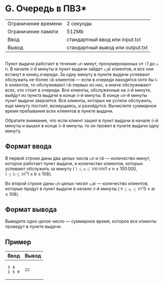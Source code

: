 <div class="problem-statement"><div class="header"><h1 class="title">G. Очередь в ПВЗ*</h1><table><tr class="time-limit"><td class="property-title">Ограничение времени</td><td>2&nbsp;секунды</td></tr><tr class="memory-limit"><td class="property-title">Ограничение памяти</td><td>512Mb</td></tr><tr class="input-file"><td class="property-title">Ввод</td><td colspan="1">стандартный ввод или input.txt</td></tr><tr class="output-file"><td class="property-title">Вывод</td><td colspan="1">стандартный вывод или output.txt</td></tr></table></div><h2></h2><div class="legend"><p>Пункт выдачи работает в течение <span class="math inline"><span class="katex"><span class="katex-mathml">
    <math xmlns="http://www.w3.org/1998/Math/MathML">
     <semantics>
      <mrow>
       <mi>
        n
       </mi>
      </mrow>
      <annotation encoding="application/x-tex">
       n
      </annotation>
     </semantics>
    </math></span><span class="katex-html" aria-hidden="true"><span class="base"><span class="strut" style="height:0.4306em;"></span><span class="mord mathnormal">n</span></span></span></span></span> минут, пронумерованных от <span class="math inline"><span class="katex"><span class="katex-mathml">
    <math xmlns="http://www.w3.org/1998/Math/MathML">
     <semantics>
      <mrow>
       <mn>
        1
       </mn>
      </mrow>
      <annotation encoding="application/x-tex">
       1
      </annotation>
     </semantics>
    </math></span><span class="katex-html" aria-hidden="true"><span class="base"><span class="strut" style="height:0.6444em;"></span><span class="mord">1</span></span></span></span></span> до <span class="math inline"><span class="katex"><span class="katex-mathml">
    <math xmlns="http://www.w3.org/1998/Math/MathML">
     <semantics>
      <mrow>
       <mi>
        n
       </mi>
      </mrow>
      <annotation encoding="application/x-tex">
       n
      </annotation>
     </semantics>
    </math></span><span class="katex-html" aria-hidden="true"><span class="base"><span class="strut" style="height:0.4306em;"></span><span class="mord mathnormal">n</span></span></span></span></span>. В начале <span class="math inline"><span class="katex"><span class="katex-mathml">
    <math xmlns="http://www.w3.org/1998/Math/MathML">
     <semantics>
      <mrow>
       <mi>
        i
       </mi>
      </mrow>
      <annotation encoding="application/x-tex">
       i
      </annotation>
     </semantics>
    </math></span><span class="katex-html" aria-hidden="true"><span class="base"><span class="strut" style="height:0.6595em;"></span><span class="mord mathnormal">i</span></span></span></span></span>-й минуты в пункт выдачи зайдет <span class="math inline"><span class="katex"><span class="katex-mathml">
    <math xmlns="http://www.w3.org/1998/Math/MathML">
     <semantics>
      <mrow>
       <msub>
        <mi>
         a
        </mi>
        <mi>
         i
        </mi>
       </msub>
      </mrow>
      <annotation encoding="application/x-tex">
       a_i
      </annotation>
     </semantics>
    </math></span><span class="katex-html" aria-hidden="true"><span class="base"><span class="strut" style="height:0.5806em;vertical-align:-0.15em;"></span><span class="mord"><span class="mord mathnormal">a</span><span class="msupsub"><span class="vlist-t vlist-t2"><span class="vlist-r"><span class="vlist" style="height:0.3117em;"><span style="top:-2.55em;margin-left:0em;margin-right:0.05em;"><span class="pstrut" style="height:2.7em;"></span><span class="sizing reset-size6 size3 mtight"><span class="mord mathnormal mtight">i</span></span></span></span><span class="vlist-s">​</span></span><span class="vlist-r"><span class="vlist" style="height:0.15em;"><span></span></span></span></span></span></span></span></span></span></span> клиентов, и все они встанут в конец очереди. За одну минуту в пункте выдачи успевают обслужить не более <span class="math inline"><span class="katex"><span class="katex-mathml">
    <math xmlns="http://www.w3.org/1998/Math/MathML">
     <semantics>
      <mrow>
       <mi>
        b
       </mi>
      </mrow>
      <annotation encoding="application/x-tex">
       b
      </annotation>
     </semantics>
    </math></span><span class="katex-html" aria-hidden="true"><span class="base"><span class="strut" style="height:0.6944em;"></span><span class="mord mathnormal">b</span></span></span></span></span> клиентов&nbsp;— если в очереди находятся хотя бы <span class="math inline"><span class="katex"><span class="katex-mathml">
    <math xmlns="http://www.w3.org/1998/Math/MathML">
     <semantics>
      <mrow>
       <mi>
        b
       </mi>
      </mrow>
      <annotation encoding="application/x-tex">
       b
      </annotation>
     </semantics>
    </math></span><span class="katex-html" aria-hidden="true"><span class="base"><span class="strut" style="height:0.6944em;"></span><span class="mord mathnormal">b</span></span></span></span></span> клиентов, то обслуживают <span class="math inline"><span class="katex"><span class="katex-mathml">
    <math xmlns="http://www.w3.org/1998/Math/MathML">
     <semantics>
      <mrow>
       <mi>
        b
       </mi>
      </mrow>
      <annotation encoding="application/x-tex">
       b
      </annotation>
     </semantics>
    </math></span><span class="katex-html" aria-hidden="true"><span class="base"><span class="strut" style="height:0.6944em;"></span><span class="mord mathnormal">b</span></span></span></span></span> первых из них, а иначе обслуживают всех, кто стоит в очереди. Все клиенты, обслуженные на <span class="math inline"><span class="katex"><span class="katex-mathml">
    <math xmlns="http://www.w3.org/1998/Math/MathML">
     <semantics>
      <mrow>
       <mi>
        i
       </mi>
      </mrow>
      <annotation encoding="application/x-tex">
       i
      </annotation>
     </semantics>
    </math></span><span class="katex-html" aria-hidden="true"><span class="base"><span class="strut" style="height:0.6595em;"></span><span class="mord mathnormal">i</span></span></span></span></span>-й минуте, выйдут из пункта выдачи в конце <span class="math inline"><span class="katex"><span class="katex-mathml">
    <math xmlns="http://www.w3.org/1998/Math/MathML">
     <semantics>
      <mrow>
       <mi>
        i
       </mi>
      </mrow>
      <annotation encoding="application/x-tex">
       i
      </annotation>
     </semantics>
    </math></span><span class="katex-html" aria-hidden="true"><span class="base"><span class="strut" style="height:0.6595em;"></span><span class="mord mathnormal">i</span></span></span></span></span>-й минуты. В конце <span class="math inline"><span class="katex"><span class="katex-mathml">
    <math xmlns="http://www.w3.org/1998/Math/MathML">
     <semantics>
      <mrow>
       <mi>
        n
       </mi>
      </mrow>
      <annotation encoding="application/x-tex">
       n
      </annotation>
     </semantics>
    </math></span><span class="katex-html" aria-hidden="true"><span class="base"><span class="strut" style="height:0.4306em;"></span><span class="mord mathnormal">n</span></span></span></span></span>-й минуты пункт выдачи закроется. Все клиенты, которых не успели обслужить, еще минуту постоят, возмущаясь, и разойдутся. Вычислите суммарное время пребывания всех клиентов в пункте выдачи.</p> 
<p>Обратите внимание, что если клиент зашел в пункт выдачи в начале <span class="math inline"><span class="katex"><span class="katex-mathml">
    <math xmlns="http://www.w3.org/1998/Math/MathML">
     <semantics>
      <mrow>
       <mi>
        i
       </mi>
      </mrow>
      <annotation encoding="application/x-tex">
       i
      </annotation>
     </semantics>
    </math></span><span class="katex-html" aria-hidden="true"><span class="base"><span class="strut" style="height:0.6595em;"></span><span class="mord mathnormal">i</span></span></span></span></span>-й минуты и вышел в конце <span class="math inline"><span class="katex"><span class="katex-mathml">
    <math xmlns="http://www.w3.org/1998/Math/MathML">
     <semantics>
      <mrow>
       <mi>
        i
       </mi>
      </mrow>
      <annotation encoding="application/x-tex">
       i
      </annotation>
     </semantics>
    </math></span><span class="katex-html" aria-hidden="true"><span class="base"><span class="strut" style="height:0.6595em;"></span><span class="mord mathnormal">i</span></span></span></span></span>-й минуты, то он провел в пункте выдачи одну минуту.</p></div><h2>Формат ввода</h2><div class="input-specification"><p>В первой строке даны два целых числа <span class="math inline"><span class="katex"><span class="katex-mathml">
    <math xmlns="http://www.w3.org/1998/Math/MathML">
     <semantics>
      <mrow>
       <mi>
        n
       </mi>
      </mrow>
      <annotation encoding="application/x-tex">
       n
      </annotation>
     </semantics>
    </math></span><span class="katex-html" aria-hidden="true"><span class="base"><span class="strut" style="height:0.4306em;"></span><span class="mord mathnormal">n</span></span></span></span></span> и <span class="math inline"><span class="katex"><span class="katex-mathml">
    <math xmlns="http://www.w3.org/1998/Math/MathML">
     <semantics>
      <mrow>
       <mi>
        b
       </mi>
      </mrow>
      <annotation encoding="application/x-tex">
       b
      </annotation>
     </semantics>
    </math></span><span class="katex-html" aria-hidden="true"><span class="base"><span class="strut" style="height:0.6944em;"></span><span class="mord mathnormal">b</span></span></span></span></span>&nbsp;— количество минут, которое работает пункт выдачи, и количество клиентов, которых успевают обслужить за минуту (<span class="math inline"><span class="katex"><span class="katex-mathml">
    <math xmlns="http://www.w3.org/1998/Math/MathML">
     <semantics>
      <mrow>
       <mn>
        1
       </mn>
       <mo>
        ≤
       </mo>
       <mi>
        n
       </mi>
       <mo>
        ≤
       </mo>
       <mn>
        100
       </mn>
       <mtext>
         
       </mtext>
       <mn>
        000
       </mn>
      </mrow>
      <annotation encoding="application/x-tex">
       1 \le n \le 100\,000
      </annotation>
     </semantics>
    </math></span><span class="katex-html" aria-hidden="true"><span class="base"><span class="strut" style="height:0.7804em;vertical-align:-0.136em;"></span><span class="mord">1</span><span class="mspace" style="margin-right:0.2778em;"></span><span class="mrel">≤</span><span class="mspace" style="margin-right:0.2778em;"></span></span><span class="base"><span class="strut" style="height:0.7719em;vertical-align:-0.136em;"></span><span class="mord mathnormal">n</span><span class="mspace" style="margin-right:0.2778em;"></span><span class="mrel">≤</span><span class="mspace" style="margin-right:0.2778em;"></span></span><span class="base"><span class="strut" style="height:0.6444em;"></span><span class="mord">100</span><span class="mspace" style="margin-right:0.1667em;"></span><span class="mord">000</span></span></span></span></span>, <span class="math inline"><span class="katex"><span class="katex-mathml">
    <math xmlns="http://www.w3.org/1998/Math/MathML">
     <semantics>
      <mrow>
       <mn>
        1
       </mn>
       <mo>
        ≤
       </mo>
       <mi>
        b
       </mi>
       <mo>
        ≤
       </mo>
       <mn>
        1
       </mn>
       <msup>
        <mn>
         0
        </mn>
        <mn>
         8
        </mn>
       </msup>
      </mrow>
      <annotation encoding="application/x-tex">
       1 \le b \le 10^8
      </annotation>
     </semantics>
    </math></span><span class="katex-html" aria-hidden="true"><span class="base"><span class="strut" style="height:0.7804em;vertical-align:-0.136em;"></span><span class="mord">1</span><span class="mspace" style="margin-right:0.2778em;"></span><span class="mrel">≤</span><span class="mspace" style="margin-right:0.2778em;"></span></span><span class="base"><span class="strut" style="height:0.8304em;vertical-align:-0.136em;"></span><span class="mord mathnormal">b</span><span class="mspace" style="margin-right:0.2778em;"></span><span class="mrel">≤</span><span class="mspace" style="margin-right:0.2778em;"></span></span><span class="base"><span class="strut" style="height:0.8141em;"></span><span class="mord">1</span><span class="mord"><span class="mord">0</span><span class="msupsub"><span class="vlist-t"><span class="vlist-r"><span class="vlist" style="height:0.8141em;"><span style="top:-3.063em;margin-right:0.05em;"><span class="pstrut" style="height:2.7em;"></span><span class="sizing reset-size6 size3 mtight"><span class="mord mtight">8</span></span></span></span></span></span></span></span></span></span></span></span>).</p> 
<p>Во второй строке даны <span class="math inline"><span class="katex"><span class="katex-mathml">
    <math xmlns="http://www.w3.org/1998/Math/MathML">
     <semantics>
      <mrow>
       <mi>
        n
       </mi>
      </mrow>
      <annotation encoding="application/x-tex">
       n
      </annotation>
     </semantics>
    </math></span><span class="katex-html" aria-hidden="true"><span class="base"><span class="strut" style="height:0.4306em;"></span><span class="mord mathnormal">n</span></span></span></span></span> целых чисел <span class="math inline"><span class="katex"><span class="katex-mathml">
    <math xmlns="http://www.w3.org/1998/Math/MathML">
     <semantics>
      <mrow>
       <msub>
        <mi>
         a
        </mi>
        <mi>
         i
        </mi>
       </msub>
      </mrow>
      <annotation encoding="application/x-tex">
       a_i
      </annotation>
     </semantics>
    </math></span><span class="katex-html" aria-hidden="true"><span class="base"><span class="strut" style="height:0.5806em;vertical-align:-0.15em;"></span><span class="mord"><span class="mord mathnormal">a</span><span class="msupsub"><span class="vlist-t vlist-t2"><span class="vlist-r"><span class="vlist" style="height:0.3117em;"><span style="top:-2.55em;margin-left:0em;margin-right:0.05em;"><span class="pstrut" style="height:2.7em;"></span><span class="sizing reset-size6 size3 mtight"><span class="mord mathnormal mtight">i</span></span></span></span><span class="vlist-s">​</span></span><span class="vlist-r"><span class="vlist" style="height:0.15em;"><span></span></span></span></span></span></span></span></span></span></span>&nbsp;— количество клиентов, которые придут в пункт выдачи в начале <span class="math inline"><span class="katex"><span class="katex-mathml">
    <math xmlns="http://www.w3.org/1998/Math/MathML">
     <semantics>
      <mrow>
       <mi>
        i
       </mi>
      </mrow>
      <annotation encoding="application/x-tex">
       i
      </annotation>
     </semantics>
    </math></span><span class="katex-html" aria-hidden="true"><span class="base"><span class="strut" style="height:0.6595em;"></span><span class="mord mathnormal">i</span></span></span></span></span>-й минуты (<span class="math inline"><span class="katex"><span class="katex-mathml">
    <math xmlns="http://www.w3.org/1998/Math/MathML">
     <semantics>
      <mrow>
       <mn>
        0
       </mn>
       <mo>
        ≤
       </mo>
       <msub>
        <mi>
         a
        </mi>
        <mi>
         i
        </mi>
       </msub>
       <mo>
        ≤
       </mo>
       <mn>
        1
       </mn>
       <msup>
        <mn>
         0
        </mn>
        <mn>
         8
        </mn>
       </msup>
      </mrow>
      <annotation encoding="application/x-tex">
       0 \le a_i \le 10^8
      </annotation>
     </semantics>
    </math></span><span class="katex-html" aria-hidden="true"><span class="base"><span class="strut" style="height:0.7804em;vertical-align:-0.136em;"></span><span class="mord">0</span><span class="mspace" style="margin-right:0.2778em;"></span><span class="mrel">≤</span><span class="mspace" style="margin-right:0.2778em;"></span></span><span class="base"><span class="strut" style="height:0.786em;vertical-align:-0.15em;"></span><span class="mord"><span class="mord mathnormal">a</span><span class="msupsub"><span class="vlist-t vlist-t2"><span class="vlist-r"><span class="vlist" style="height:0.3117em;"><span style="top:-2.55em;margin-left:0em;margin-right:0.05em;"><span class="pstrut" style="height:2.7em;"></span><span class="sizing reset-size6 size3 mtight"><span class="mord mathnormal mtight">i</span></span></span></span><span class="vlist-s">​</span></span><span class="vlist-r"><span class="vlist" style="height:0.15em;"><span></span></span></span></span></span></span><span class="mspace" style="margin-right:0.2778em;"></span><span class="mrel">≤</span><span class="mspace" style="margin-right:0.2778em;"></span></span><span class="base"><span class="strut" style="height:0.8141em;"></span><span class="mord">1</span><span class="mord"><span class="mord">0</span><span class="msupsub"><span class="vlist-t"><span class="vlist-r"><span class="vlist" style="height:0.8141em;"><span style="top:-3.063em;margin-right:0.05em;"><span class="pstrut" style="height:2.7em;"></span><span class="sizing reset-size6 size3 mtight"><span class="mord mtight">8</span></span></span></span></span></span></span></span></span></span></span></span>).</p></div><h2>Формат вывода</h2><div class="output-specification"><p>Выведите одно целое число&nbsp;— суммарное время, которое все клиенты проведут в пункте выдачи.</p></div><h2>Пример</h2><table class="sample-tests"><thead><tr><th>Ввод</th><th>Вывод</th></tr></thead><tbody><tr><td><pre>3 4
1 5 9
</pre></td><td><pre>22</pre></td></tr></tbody></table>